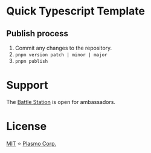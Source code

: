 # Quick Typescript Template

## Publish process

1. Commit any changes to the repository.
2. `pnpm version patch | minor | major`
3. `pnpm publish`

# Support

The [Battle Station](https://www.plasmo.com/s/chat) is open for ambassadors.

# License

[MIT](./LICENSE) ⭐ [Plasmo Corp.](https://plasmo.com)
